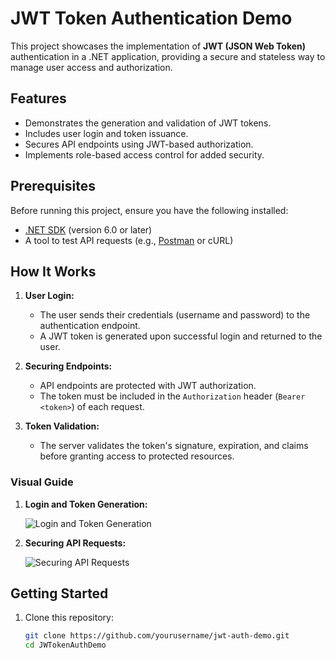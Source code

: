 # JWT Token Authentication Demo

This project showcases the implementation of **JWT (JSON Web Token)** authentication in a .NET application, providing a secure and stateless way to manage user access and authorization.

## Features

- Demonstrates the generation and validation of JWT tokens.
- Includes user login and token issuance.
- Secures API endpoints using JWT-based authorization.
- Implements role-based access control for added security.

## Prerequisites

Before running this project, ensure you have the following installed:

- [.NET SDK](https://dotnet.microsoft.com/download) (version 6.0 or later)
- A tool to test API requests (e.g., [Postman](https://www.postman.com/) or cURL)

## How It Works

1. **User Login:**
   - The user sends their credentials (username and password) to the authentication endpoint.
   - A JWT token is generated upon successful login and returned to the user.

2. **Securing Endpoints:**
   - API endpoints are protected with JWT authorization.
   - The token must be included in the `Authorization` header (`Bearer <token>`) of each request.

3. **Token Validation:**
   - The server validates the token's signature, expiration, and claims before granting access to protected resources.

### Visual Guide

1. **Login and Token Generation:**

   ![Login and Token Generation](https://user-images.githubusercontent.com/88964984/187240979-22aea214-0bda-494a-9a80-ec1b2f50d412.png)

2. **Securing API Requests:**

   ![Securing API Requests](https://user-images.githubusercontent.com/88964984/187241081-9f9c26e4-b0a6-4682-aee0-e37d9092e9d1.png)

## Getting Started

1. Clone this repository:

   ```bash
   git clone https://github.com/yourusername/jwt-auth-demo.git
   cd JWTokenAuthDemo
